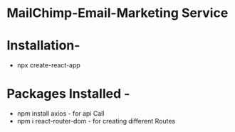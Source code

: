 # MailChimp-Email-Marketing Service 

# Installation-
- npx create-react-app

# Packages Installed -
- npm install axios - for api Call
- npm i react-router-dom - for creating different Routes
